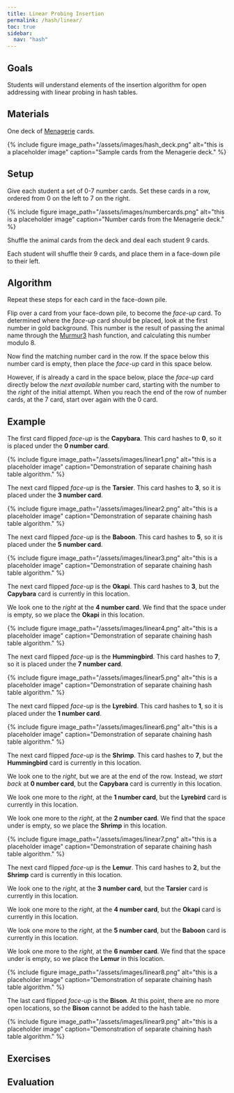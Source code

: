 ```yaml
---
title: Linear Probing Insertion
permalink: /hash/linear/
toc: true
sidebar:
  nav: "hash"
---
```


## Goals

Students will understand elements of the insertion algorithm
for open addressing with linear probing in hash tables.

## Materials

One deck of [Menagerie]({{site.baseurl}}/hash) cards.

{% include figure image_path="/assets/images/hash_deck.png" alt="this is a placeholder image" caption="Sample cards from the Menagerie deck." %}

## Setup

Give each student a set of 0-7 number cards. Set these cards in a
row, ordered from 0 on the left to 7 on the right.

{% include figure image_path="/assets/images/numbercards.png" alt="this is a placeholder image" caption="Number cards from the Menagerie deck." %}

Shuffle the animal cards from the deck and deal each student 9 cards.

Each student will shuffle their 9 cards, and place them
in a face-down pile to their left.

## Algorithm

Repeat these steps for each card in the face-down pile.

Flip over a card from your face-down pile, to become the *face-up* card.
To determined where
the *face-up* card should be placed, look at the first number in gold background.
This number is the result of passing the animal name through the
[Murmur3](https://github.com/aappleby/smhasher) hash function, and
calculating this number modulo 8.

Now find the matching number card in the row. If the space below
this number card is empty, then place the *face-up* card in this
space below.

However, if is already a card in the space below, place the *face-up*
card directly below the *next available* number card, starting with
the number to the *right* of the initial attempt. When you reach the end
of the row of number cards, at the 7 card, start over again with
the 0 card.

## Example

The first card flipped *face-up* is the **Capybara**. This card hashes to
**0**, so it is placed under the **0 number card**.

{% include figure image_path="/assets/images/linear1.png" alt="this is a placeholder image" caption="Demonstration
of separate chaining hash table algorithm." %}

The next card flipped *face-up* is the **Tarsier**. This card hashes to
**3**, so it is placed under the **3 number card**.

{% include figure image_path="/assets/images/linear2.png" alt="this is a placeholder image" caption="Demonstration
of separate chaining hash table algorithm." %}

The next card flipped *face-up* is the **Baboon**. This card hashes to
**5**, so it is placed under the **5 number card**.

{% include figure image_path="/assets/images/linear3.png" alt="this is a placeholder image" caption="Demonstration
of separate chaining hash table algorithm." %}

The next card flipped *face-up* is the **Okapi**. This card hashes to
**3**, but the **Capybara** card is currently in this location.

We look one to the *right* at the **4 number card**. We find that the space under is
empty, so we place the **Okapi** in this location.

{% include figure image_path="/assets/images/linear4.png" alt="this is a placeholder image" caption="Demonstration
of separate chaining hash table algorithm." %}

The next card flipped *face-up* is the **Hummingbird**. This card hashes to
**7**, so it is placed under the **7 number card**.

{% include figure image_path="/assets/images/linear5.png" alt="this is a placeholder image" caption="Demonstration
of separate chaining hash table algorithm." %}

The next card flipped *face-up* is the **Lyrebird**. This card hashes to
**1**, so it is placed under the **1 number card**.

{% include figure image_path="/assets/images/linear6.png" alt="this is a placeholder image" caption="Demonstration
of separate chaining hash table algorithm." %}

The next card flipped *face-up* is the **Shrimp**. This card hashes to
**7**, but the **Hummingbird** card is currently in this location.

We look one to the *right*, but we are at the end of the row. Instead,
we *start back* at **0 number card**, but the **Capybara** card is currently in this location.

We look one more to the *right*, at the **1 number card**, but the **Lyrebird** card is currently in this location.

We look one more to the *right*, at the **2 number card**. We find that the space under is
empty, so we place the **Shrimp** in this location.

{% include figure image_path="/assets/images/linear7.png" alt="this is a placeholder image" caption="Demonstration
of separate chaining hash table algorithm." %}

The next card flipped *face-up* is the **Lemur**. This card hashes to
**2**, but the **Shrimp** card is currently in this location.

We look one to the *right*, at the **3 number card**, but the **Tarsier** card is currently in this location.

We look one more to the *right*, at the **4 number card**, but the **Okapi** card is currently in this location.

We look one more to the *right*, at the **5 number card**, but the **Baboon** card is currently in this location.

We look one more to the *right*, at the **6 number card**. We find that the space under is
empty, so we place the **Lemur** in this location.

{% include figure image_path="/assets/images/linear8.png" alt="this is a placeholder image" caption="Demonstration
of separate chaining hash table algorithm." %}

The last card flipped *face-up* is the **Bison**. At this point, there are no more open
locations, so the **Bison** cannot be added to the hash table.

{% include figure image_path="/assets/images/linear9.png" alt="this is a placeholder image" caption="Demonstration
of separate chaining hash table algorithm." %}

## Exercises


## Evaluation
